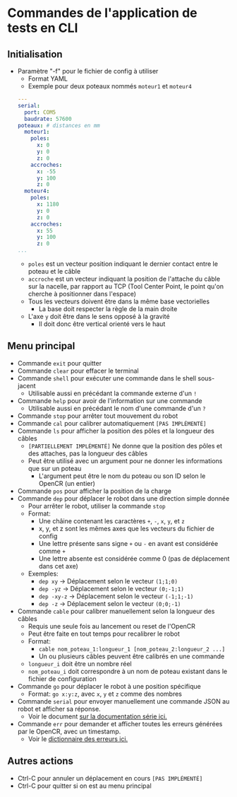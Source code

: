 # Commandes de l'application de tests en CLI

## Initialisation
- Paramètre "-f" pour le fichier de config à utiliser
  - Format YAML
  - Exemple pour deux poteaux nommés `moteur1` et `moteur4`
  ```yaml
  ---
  serial:
    port: COM5
    baudrate: 57600
  poteaux: # distances en mm
    moteur1:
      poles:
        x: 0
        y: 0
        z: 0
      accroches:
        x: -55
        y: 100
        z: 0
    moteur4:
      poles:
        x: 1180
        y: 0
        z: 0
      accroches:
        x: 55
        y: 100
        z: 0
  ...
  ```
  - `poles` est un vecteur position indiquant le dernier contact entre le poteau et le câble
  - `accroche` est un vecteur indiquant la position de l'attache du câble sur la nacelle, par rapport au TCP (Tool Center Point, le point qu'on cherche à positionner dans l'espace)
  - Tous les vecteurs doivent être dans la même base vectorielles
    - La base doit respecter la règle de la main droite
  - L'axe `y` doit être dans le sens opposé à la gravité
    - Il doit donc être vertical orienté vers le haut

## Menu principal
- Commande `exit` pour quitter
- Commande `clear` pour effacer le terminal
- Commande `shell` pour exécuter une commande dans le shell sous-jacent
  - Utilisable aussi en précédant la commande externe d'un `!`
- Commande `help` pour avoir de l'information sur une commande
  - Utilisable aussi en précédant le nom d'une commande d'un `?`
- Commande `stop` pour arrêter tout mouvement du robot
- Commande `cal` pour calibrer automatiquement `[PAS IMPLÉMENTÉ]`
- Commande `ls` pour afficher la position des pôles et la longueur des câbles
  - `[PARTIELLEMENT IMPLÉMENTÉ]` Ne donne que la position des pôles et des attaches, pas la longueur des câbles
  - Peut être utilisé avec un argument pour ne donner les informations que sur un poteau
    - L'argument peut être le nom du poteau ou son ID selon le OpenCR (un entier)
- Commande `pos` pour afficher la position de la charge
- Commande `dep` pour déplacer le robot dans une direction simple donnée
  - Pour arrêter le robot, utiliser la commande `stop`
  - Format:
    - Une châine contenant les caractères `+`, `-`, `x`, `y`, et `z`
    - x, y, et z sont les mêmes axes que les vecteurs du fichier de config
    - Une lettre présente sans signe `+` ou `-` en avant est considérée comme `+`
    - Une lettre absente est considérée comme 0 (pas de déplacement dans cet axe)
  - Exemples:
    - `dep xy` -> Déplacement selon le vecteur `(1;1;0)`
    - `dep -yz` -> Déplacement selon le vecteur `(0;-1;1)`
    - `dep -xy-z` -> Déplacement selon le vecteur `(-1;1;-1)`
    - `dep -z` -> Déplacement selon le vecteur `(0;0;-1)`
- Commande `cable` pour calibrer manuellement selon la longueur des câbles
  - Requis une seule fois au lancement ou reset de l'OpenCR
  - Peut être faite en tout temps pour recalibrer le robot
  - Format:
    - `cable nom_poteau_1:longueur_1 [nom_poteau_2:longueur_2 ...]`
    - Un ou plusieurs câbles peuvent être calibrés en une commande
  - `longueur_i` doit être un nombre réel
  - `nom_poteau_i` doit correspondre à un nom de poteau existant dans le fichier de configuration
- Commande `go` pour déplacer le robot à une position spécifique
  - Format: `go x:y:z`, avec `x`, `y` et `z` comme des nombres
- Commande `serial` pour envoyer manuellement une commande JSON au robot et afficher sa réponse.
  - Voir le document [sur la documentation série ici.](./communication_serie.md)
- Commande `err` pour demander et afficher toutes les erreurs générées par le OpenCR, avec un timestamp.
  - Voir le [dictionnaire des erreurs ici.](../Code/positionnement/dictionnaireErreur.txt)

## Autres actions
 - Ctrl-C pour annuler un déplacement en cours `[PAS IMPLÉMENTÉ]`
 - Ctrl-C pour quitter si on est au menu principal